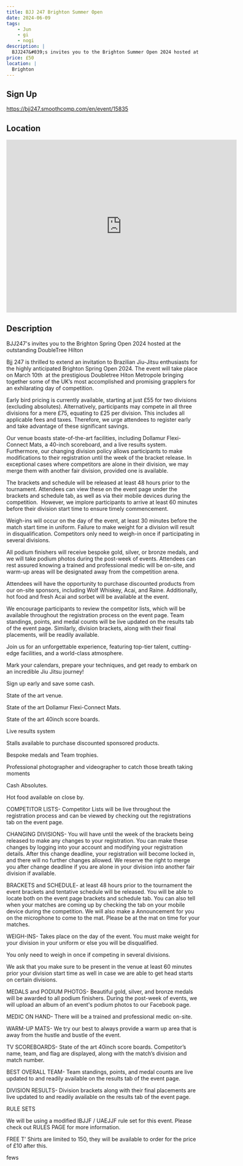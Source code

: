 ```yaml
---
title: BJJ 247 Brighton Summer Open
date: 2024-06-09
tags:
    - Jun
    - gi 
    - nogi 
description: |
  BJJ247&#039;s invites you to the Brighton Summer Open 2024 hosted at the Outstanding Double tree Hilton
price: £50
location: |
  Brighton
---
```

## Sign Up
https://bjj247.smoothcomp.com/en/event/15835

## Location
<iframe src="https://www.google.com/maps/embed?pb=!1m18!1m12!1m3!1d12345.6789!2d-0.1488510!3d50.8215706!2m3!1f0!2f0!3f0!3m2!1i1024!2i768!4f13.1!3m3!1m2!1s0x0%3A0x0!2z50.8215706!5e0!3m2!1sen!2sus!4v1234567890" width="600" height="450" style="border:0;" allowfullscreen="" loading="lazy"></iframe>

## Description
BJJ247's invites you to the Brighton Spring Open 2024 hosted at the outstanding DoubleTree Hilton


Bjj 247 is thrilled to extend an invitation to Brazilian Jiu-Jitsu enthusiasts for the highly anticipated Brighton Spring Open 2024. The event will take place on March 10th  at the prestigious Doubletree Hiton Metropole bringing together some of the UK’s most accomplished and promising grapplers for an exhilarating day of competition.


Early bird pricing is currently available, starting at just £55 for two divisions (excluding absolutes). Alternatively, participants may compete in all three divisions for a mere £75, equating to £25 per division. This includes all applicable fees and taxes. Therefore, we urge attendees to register early and take advantage of these significant savings.


Our venue boasts state-of-the-art facilities, including Dollamur Flexi-Connect Mats, a 40-inch scoreboard, and a live results system. Furthermore, our changing division policy allows participants to make modifications to their registration until the week of the bracket release. In exceptional cases where competitors are alone in their division, we may merge them with another fair division, provided one is available.


The brackets and schedule will be released at least 48 hours prior to the tournament. Attendees can view these on the event page under the brackets and schedule tab, as well as via their mobile devices during the competition.  However, we implore participants to arrive at least 60 minutes before their division start time to ensure timely commencement.


Weigh-ins will occur on the day of the event, at least 30 minutes before the match start time in uniform. Failure to make weight for a division will result in disqualification. Competitors only need to weigh-in once if participating in several divisions.


All podium finishers will receive bespoke gold, silver, or bronze medals, and we will take podium photos during the post-week of events. Attendees can rest assured knowing a trained and professional medic will be on-site, and warm-up areas will be designated away from the competition arena.


Attendees will have the opportunity to purchase discounted products from our on-site sponsors, including Wolf Whiskey, Acai, and Raine. Additionally, hot food and fresh Acai and sorbet will be available at the event.


We encourage participants to review the competitor lists, which will be available throughout the registration process on the event page. Team standings, points, and medal counts will be live updated on the results tab of the event page. Similarly, division brackets, along with their final placements, will be readily available.


Join us for an unforgettable experience, featuring top-tier talent, cutting-edge facilities, and a world-class atmosphere.


Mark your calendars, prepare your techniques, and get ready to embark on an incredible Jiu Jitsu journey!


Sign up early and save some cash.


State of the art venue.


State of the art Dollamur Flexi-Connect Mats.


State of the art 40inch score boards.


Live results system


Stalls available to purchase discounted sponsored products. 


Bespoke medals and Team trophies.


Professional photographer and videographer to catch those breath taking moments


Cash Absolutes.


Hot food available on close by.


COMPETITOR LISTS- Competitor Lists will be live throughout the registration process and can be viewed by checking out the registrations tab on the event page. 


CHANGING DIVISIONS- You will have until the week of the brackets being released to make any changes to your registration. You can make these changes by logging into your account and modifying your registration details. After this change deadline, your registration will become locked in, and there will no further changes allowed. We reserve the right to merge you after change deadline if you are alone in your division into another fair division if available.


BRACKETS and SCHEDULE- at least 48 hours prior to the tournament the event brackets and tentative schedule will be released. You will be able to locate both on the event page brackets and schedule tab. You can also tell when your matches are coming up by checking the tab on your mobile device during the competition. We will also make a Announcement for you on the microphone to come to the mat. Please be at the mat on time for your matches.


WEIGH-INS- Takes place on the day of the event. You must make weight for your division in your uniform or else you will be disqualified.


You only need to weigh in once if competing in several divisions.


We ask that you make sure to be present in the venue at least 60 minutes prior your division start time as well in case we are able to get head starts on certain divisions.


MEDALS and PODIUM PHOTOS- Beautiful gold, silver, and bronze medals will be awarded to all podium finishers. During the post-week of events, we will upload an album of an event's podium photos to our Facebook page. 


MEDIC ON HAND- There will be a trained and professional medic on-site.


WARM-UP MATS- We try our best to always provide a warm up area that is away from the hustle and bustle of the event.  


TV SCOREBOARDS- State of the art 40inch score boards. Competitor’s name, team, and flag are displayed, along with the match’s division and match number.


BEST OVERALL TEAM- Team standings, points, and medal counts are live updated to and readily available on the results tab of the event page. 


DIVISION RESULTS- Division brackets along with their final placements are live updated to and readily available on the results tab of the event page.


RULE SETS


We will be using a modified IBJJF / UAEJJF rule set for this event. Please check out RULES PAGE for more information.


FREE T’ Shirts are limited to 150, they will be available to order for the price of £10 after this.


fews
